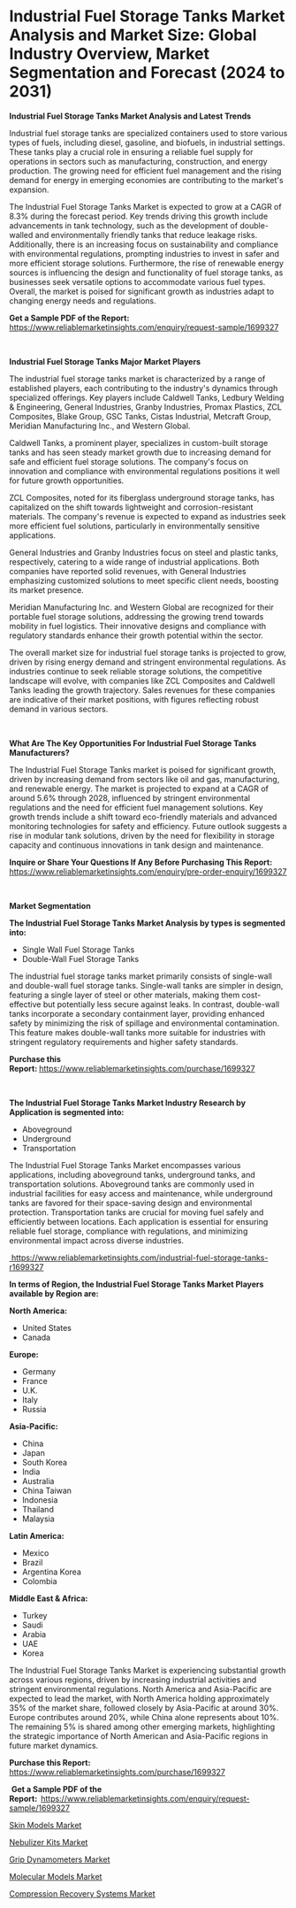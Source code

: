<p><h1>Industrial Fuel Storage Tanks Market Analysis and Market Size: Global Industry Overview, Market Segmentation and Forecast (2024 to 2031)</h1></p><p><strong>Industrial Fuel Storage Tanks Market Analysis and Latest Trends</strong></p>
<p><p>Industrial fuel storage tanks are specialized containers used to store various types of fuels, including diesel, gasoline, and biofuels, in industrial settings. These tanks play a crucial role in ensuring a reliable fuel supply for operations in sectors such as manufacturing, construction, and energy production. The growing need for efficient fuel management and the rising demand for energy in emerging economies are contributing to the market's expansion.</p><p>The Industrial Fuel Storage Tanks Market is expected to grow at a CAGR of 8.3% during the forecast period. Key trends driving this growth include advancements in tank technology, such as the development of double-walled and environmentally friendly tanks that reduce leakage risks. Additionally, there is an increasing focus on sustainability and compliance with environmental regulations, prompting industries to invest in safer and more efficient storage solutions. Furthermore, the rise of renewable energy sources is influencing the design and functionality of fuel storage tanks, as businesses seek versatile options to accommodate various fuel types. Overall, the market is poised for significant growth as industries adapt to changing energy needs and regulations.</p></p>
<p><strong>Get a Sample PDF of the Report:&nbsp;</strong> <a href="https://www.reliablemarketinsights.com/enquiry/request-sample/1699327?utm_campaign=1606&utm_medium=2&utm_source=Github&utm_content=ia&utm_term=20102024&utm_id=industrial-fuel-storage-tanks">https://www.reliablemarketinsights.com/enquiry/request-sample/1699327</a></p>
<p>&nbsp;</p>
<p><strong>Industrial Fuel Storage Tanks Major Market Players</strong></p>
<p><p>The industrial fuel storage tanks market is characterized by a range of established players, each contributing to the industry's dynamics through specialized offerings. Key players include Caldwell Tanks, Ledbury Welding & Engineering, General Industries, Granby Industries, Promax Plastics, ZCL Composites, Blake Group, GSC Tanks, Cistas Industrial, Metcraft Group, Meridian Manufacturing Inc., and Western Global.</p><p>Caldwell Tanks, a prominent player, specializes in custom-built storage tanks and has seen steady market growth due to increasing demand for safe and efficient fuel storage solutions. The company's focus on innovation and compliance with environmental regulations positions it well for future growth opportunities.</p><p>ZCL Composites, noted for its fiberglass underground storage tanks, has capitalized on the shift towards lightweight and corrosion-resistant materials. The company's revenue is expected to expand as industries seek more efficient fuel solutions, particularly in environmentally sensitive applications.</p><p>General Industries and Granby Industries focus on steel and plastic tanks, respectively, catering to a wide range of industrial applications. Both companies have reported solid revenues, with General Industries emphasizing customized solutions to meet specific client needs, boosting its market presence.</p><p>Meridian Manufacturing Inc. and Western Global are recognized for their portable fuel storage solutions, addressing the growing trend towards mobility in fuel logistics. Their innovative designs and compliance with regulatory standards enhance their growth potential within the sector.</p><p>The overall market size for industrial fuel storage tanks is projected to grow, driven by rising energy demand and stringent environmental regulations. As industries continue to seek reliable storage solutions, the competitive landscape will evolve, with companies like ZCL Composites and Caldwell Tanks leading the growth trajectory. Sales revenues for these companies are indicative of their market positions, with figures reflecting robust demand in various sectors.</p></p>
<p>&nbsp;</p>
<p><strong>What Are The Key Opportunities For Industrial Fuel Storage Tanks Manufacturers?</strong></p>
<p><p>The Industrial Fuel Storage Tanks market is poised for significant growth, driven by increasing demand from sectors like oil and gas, manufacturing, and renewable energy. The market is projected to expand at a CAGR of around 5.6% through 2028, influenced by stringent environmental regulations and the need for efficient fuel management solutions. Key growth trends include a shift toward eco-friendly materials and advanced monitoring technologies for safety and efficiency. Future outlook suggests a rise in modular tank solutions, driven by the need for flexibility in storage capacity and continuous innovations in tank design and maintenance.</p></p>
<p><strong>Inquire or Share Your Questions If Any Before Purchasing This Report:</strong> <a href="https://www.reliablemarketinsights.com/enquiry/pre-order-enquiry/1699327?utm_campaign=1606&utm_medium=2&utm_source=Github&utm_content=ia&utm_term=20102024&utm_id=industrial-fuel-storage-tanks">https://www.reliablemarketinsights.com/enquiry/pre-order-enquiry/1699327</a></p>
<p>&nbsp;</p>
<p><strong>Market Segmentation</strong></p>
<p><strong>The Industrial Fuel Storage Tanks Market Analysis by types is segmented into:</strong></p>
<p><ul><li>Single Wall Fuel Storage Tanks</li><li>Double-Wall Fuel Storage Tanks</li></ul></p>
<p><p>The industrial fuel storage tanks market primarily consists of single-wall and double-wall fuel storage tanks. Single-wall tanks are simpler in design, featuring a single layer of steel or other materials, making them cost-effective but potentially less secure against leaks. In contrast, double-wall tanks incorporate a secondary containment layer, providing enhanced safety by minimizing the risk of spillage and environmental contamination. This feature makes double-wall tanks more suitable for industries with stringent regulatory requirements and higher safety standards.</p></p>
<p><strong>Purchase this Report:&nbsp;</strong><a href="https://www.reliablemarketinsights.com/purchase/1699327?utm_campaign=1606&utm_medium=2&utm_source=Github&utm_content=ia&utm_term=20102024&utm_id=industrial-fuel-storage-tanks">https://www.reliablemarketinsights.com/purchase/1699327</a></p>
<p>&nbsp;</p>
<p><strong>The Industrial Fuel Storage Tanks Market Industry Research by Application is segmented into:</strong></p>
<p><ul><li>Aboveground</li><li>Underground</li><li>Transportation</li></ul></p>
<p><p>The Industrial Fuel Storage Tanks Market encompasses various applications, including aboveground tanks, underground tanks, and transportation solutions. Aboveground tanks are commonly used in industrial facilities for easy access and maintenance, while underground tanks are favored for their space-saving design and environmental protection. Transportation tanks are crucial for moving fuel safely and efficiently between locations. Each application is essential for ensuring reliable fuel storage, compliance with regulations, and minimizing environmental impact across diverse industries.</p></p>
<p><a href="https://www.reliablemarketinsights.com/industrial-fuel-storage-tanks-r1699327?utm_campaign=1606&utm_medium=2&utm_source=Github&utm_content=ia&utm_term=20102024&utm_id=industrial-fuel-storage-tanks">&nbsp;https://www.reliablemarketinsights.com/industrial-fuel-storage-tanks-r1699327</a></p>
<p><strong>In terms of Region, the Industrial Fuel Storage Tanks Market Players available by Region are:</strong></p>
<p>
    <p> <strong> North America: </strong>
        <ul>
            <li>United States</li>
            <li>Canada</li>
        </ul>
        </p> 
    <p> <strong> Europe: </strong>
        <ul>
            <li>Germany</li>
            <li>France</li>
            <li>U.K.</li>
            <li>Italy</li>
            <li>Russia</li>
        </ul>
        </p> 
    <p> <strong> Asia-Pacific: </strong>
        <ul>
            <li>China</li>
            <li>Japan</li>
            <li>South Korea</li>
            <li>India</li>
            <li>Australia</li>
            <li>China Taiwan</li>
            <li>Indonesia</li>
            <li>Thailand</li>
            <li>Malaysia</li>
        </ul>
        </p> 
    <p> <strong> Latin America: </strong>
        <ul>
            <li>Mexico</li>
            <li>Brazil</li>
            <li>Argentina Korea</li>
            <li>Colombia</li>
        </ul>
        </p> 
    <p> <strong> Middle East & Africa: </strong>
        <ul>
            <li>Turkey</li>
            <li>Saudi</li>
            <li>Arabia</li>
            <li>UAE</li>
            <li>Korea</li>
        </ul>
    </p>
    </p>
<p><p>The Industrial Fuel Storage Tanks Market is experiencing substantial growth across various regions, driven by increasing industrial activities and stringent environmental regulations. North America and Asia-Pacific are expected to lead the market, with North America holding approximately 35% of the market share, followed closely by Asia-Pacific at around 30%. Europe contributes around 20%, while China alone represents about 10%. The remaining 5% is shared among other emerging markets, highlighting the strategic importance of North American and Asia-Pacific regions in future market dynamics.</p></p>
<p><strong>Purchase this Report: </strong><a href="https://www.reliablemarketinsights.com/purchase/1699327?utm_campaign=1606&utm_medium=2&utm_source=Github&utm_content=ia&utm_term=20102024&utm_id=industrial-fuel-storage-tanks">https://www.reliablemarketinsights.com/purchase/1699327</a></p>
<p>&nbsp;<strong>Get a Sample PDF of the Report:&nbsp;&nbsp;</strong><a href="https://www.reliablemarketinsights.com/enquiry/request-sample/1699327?utm_campaign=1606&utm_medium=2&utm_source=Github&utm_content=ia&utm_term=20102024&utm_id=industrial-fuel-storage-tanks">https://www.reliablemarketinsights.com/enquiry/request-sample/1699327</a></p>
<p><strong></strong></p>
<p><p><a href="https://www.linkedin.com/pulse/pulse-skin-models-rhythms-change-market-resonance-2024-2031-z4rre?utm_campaign=1606&utm_medium=2&utm_source=Github&utm_content=ia&utm_term=20102024&utm_id=industrial-fuel-storage-tanks">Skin Models Market</a></p><p><a href="https://www.linkedin.com/pulse/global-nebulizer-kits-market-analysis-key-trends-future-phcme?utm_campaign=1606&utm_medium=2&utm_source=Github&utm_content=ia&utm_term=20102024&utm_id=industrial-fuel-storage-tanks">Nebulizer Kits Market</a></p><p><a href="https://www.linkedin.com/pulse/grip-dynamometers-market-global-regional-analysis-2024-gacxe?utm_campaign=1606&utm_medium=2&utm_source=Github&utm_content=ia&utm_term=20102024&utm_id=industrial-fuel-storage-tanks">Grip Dynamometers Market</a></p><p><a href="https://www.linkedin.com/pulse/molecular-models-market-global-share-ranking-overall-i3jee?utm_campaign=1606&utm_medium=2&utm_source=Github&utm_content=ia&utm_term=20102024&utm_id=industrial-fuel-storage-tanks">Molecular Models Market</a></p><p><a href="https://www.linkedin.com/pulse/compression-recovery-systems-market-report-product-pko5e?utm_campaign=1606&utm_medium=2&utm_source=Github&utm_content=ia&utm_term=20102024&utm_id=industrial-fuel-storage-tanks">Compression Recovery Systems Market</a></p></p>